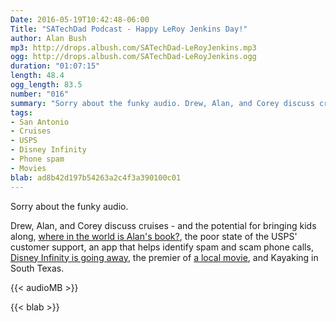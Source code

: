 ```yaml
---
Date: 2016-05-19T10:42:48-06:00
Title: "SATechDad Podcast - Happy LeRoy Jenkins Day!"
author: Alan Bush
mp3: http://drops.albush.com/SATechDad-LeRoyJenkins.mp3
ogg: http://drops.albush.com/SATechDad-LeRoyJenkins.ogg
duration: "01:07:15"
length: 48.4
ogg_length: 83.5
number: "016"
summary: "Sorry about the funky audio. Drew, Alan, and Corey discuss cruises - and the potential for bringing kids along, where in the world is Alan's book?, the poor state of the USPS' customer support, an app that helps identify spam and scam phone calls, Disney Infinity is going away, the premier of a local movie, and Kayaking in South Texas."
tags:
- San Antonio
- Cruises
- USPS
- Disney Infinity
- Phone spam
- Movies
blab: ad8b42d197b54263a2c4f3a390100c01
---
```

Sorry about the funky audio.

Drew, Alan, and Corey discuss cruises - and the potential for bringing kids along, [where in the world is Alan's book?](http://www.albush.com/post/uspsfail/), the poor state of the USPS' customer support, an app that helps identify spam and scam phone calls, [Disney Infinity is going away](http://kotaku.com/sources-the-ambitious-now-cancelled-plans-for-disney-1776370484), the premier of [a local movie](http://www.sacurrent.com/sanantonio/documentary-on-farm-to-cup-sourcing-follows-brown-coffee-co-to-kenya/Content?oid=2524907), and Kayaking in South Texas.

<!--more-->

{{< audioMB >}}

{{< blab >}}
